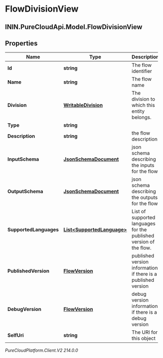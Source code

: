 # FlowDivisionView

## ININ.PureCloudApi.Model.FlowDivisionView

## Properties

|Name | Type | Description | Notes|
|------------ | ------------- | ------------- | -------------|
| **Id** | **string** | The flow identifier | [optional] |
| **Name** | **string** | The flow name | |
| **Division** | [**WritableDivision**](WritableDivision) | The division to which this entity belongs. | [optional] |
| **Type** | **string** |  | [optional] |
| **Description** | **string** | the flow description | [optional] |
| **InputSchema** | [**JsonSchemaDocument**](JsonSchemaDocument) | json schema describing the inputs for the flow | [optional] |
| **OutputSchema** | [**JsonSchemaDocument**](JsonSchemaDocument) | json schema describing the outputs for the flow | [optional] |
| **SupportedLanguages** | [**List&lt;SupportedLanguage&gt;**](SupportedLanguage) | List of supported languages for the published version of the flow. | [optional] |
| **PublishedVersion** | [**FlowVersion**](FlowVersion) | published version information if there is a published version | [optional] |
| **DebugVersion** | [**FlowVersion**](FlowVersion) | debug version information if there is a debug version | [optional] |
| **SelfUri** | **string** | The URI for this object | [optional] |



_PureCloudPlatform.Client.V2 214.0.0_
